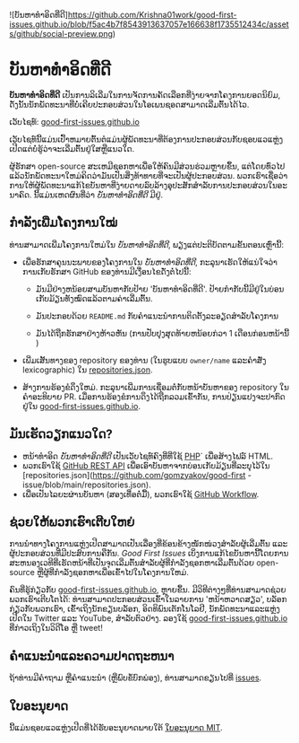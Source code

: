 ![ບັນຫາທຳອິດທີ່ດີ]https://github.com/Krishna01work/good-first-issues.github.io/blob/f5ac4b7f8543913637057e166638f1735512434c/assets/github/social-preview.png)

# ບັນຫາທໍາອິດທີ່ດີ

**ບັນຫາທຳອິດທີ່ດີ** ເປັນການລິເລີ່ມໃນການຈັດການຄັດເລືອກທີ່ງ່າຍຈາກໂຄງການຍອດນິຍົມ, ດັ່ງນັ້ນນັກພັດທະນາທີ່ບໍ່ເຄີຍປະກອບສ່ວນໃນໂອເພນຊອດສາມາດເລີ່ມຕົ້ນໄດ້ໄວ.

ເວັບໄຊທ໌: [good-first-issues.github.io](https://good-first-issues.github.io)

ເວັບໄຊທ໌ນີ້ແມ່ນເປົ້າຫມາຍຕົ້ນຕໍແມ່ນຜູ້ພັດທະນາທີ່ຕ້ອງການປະກອບສ່ວນກັບຊອບແວແຫຼ່ງເປີດແຕ່ບໍ່ຮູ້ວ່າຈະເລີ່ມຕົ້ນຢູ່ໃສຫຼືແນວໃດ.

ຜູ້ຮັກສາ open-source ສະເຫມີຊອກຫາເພື່ອໃຫ້ຄົນມີສ່ວນຮ່ວມຫຼາຍຂຶ້ນ, ແຕ່ໂດຍທົ່ວໄປແລ້ວນັກພັດທະນາໃຫມ່ຄິດວ່າມັນເປັນສິ່ງທ້າທາຍທີ່ຈະເປັນຜູ້ປະກອບສ່ວນ. ພວກ​ເຮົາ​ເຊື່ອ​ວ່າ​ການ​ໃຫ້​ຜູ້​ພັດ​ທະ​ນາ​ແກ້​ໄຂ​ບັນ​ຫາ​ທີ່​ງ່າຍ​ດາຍ​ລົບ​ລ້າງ​ອຸ​ປະ​ສັກ​ສໍາ​ລັບ​ການ​ປະ​ກອບ​ສ່ວນ​ໃນ​ອະ​ນາ​ຄົດ​. ນີ້ແມ່ນເຫດຜົນທີ່ວ່າ *ບັນຫາທໍາອິດທີ່ດີ* ມີຢູ່.

## ກຳລັງເພີ່ມໂຄງການໃໝ່

ທ່ານສາມາດເພີ່ມໂຄງການໃຫມ່ໃນ *ບັນຫາທໍາອິດທີ່ດີ*, ພຽງແຕ່ປະຕິບັດຕາມຂັ້ນຕອນເຫຼົ່ານີ້:

- ເພື່ອ​ຮັກ​ສາ​ຄຸນ​ນະ​ພາບ​ຂອງ​ໂຄງ​ການ​ໃນ *ບັນ​ຫາ​ທໍາ​ອິດ​ທີ່​ດີ*​, ກະ​ລຸ​ນາ​ເຮັດ​ໃຫ້​ແນ່​ໃຈວ່​າ​ການ​ເກັບ​ຮັກ​ສາ GitHub ຂອງ​ທ່ານ​ມີ​ເງື່ອນ​ໄຂ​ດັ່ງ​ຕໍ່​ໄປ​ນີ້​:

     - ມັນມີຢ່າງຫນ້ອຍສາມບັນຫາກັບປ້າຍ 'ບັນຫາທໍາອິດທີ່ດີ'. ປ້າຍກຳກັບນີ້ມີຢູ່ໃນບ່ອນເກັບມ້ຽນທັງໝົດແລ້ວຕາມຄ່າເລີ່ມຕົ້ນ.

     - ມັນ​ປະ​ກອບ​ດ້ວຍ `README.md` ກັບ​ຄໍາ​ແນະ​ນໍາ​ການ​ຕິດ​ຕັ້ງ​ລະ​ອຽດ​ສໍາ​ລັບ​ໂຄງ​ການ​

     - ມັນ​ໄດ້​ຖືກ​ຮັກ​ສາ​ຢ່າງ​ຫ້າວ​ຫັນ (ການ​ປັບ​ປຸງ​ສຸດ​ທ້າຍ​ຫນ້ອຍ​ກ​່​ວາ 1 ເດືອນ​ກ່ອນ​ຫນ້າ​ນີ້​)

- ເພີ່ມເສັ້ນທາງຂອງ repository ຂອງທ່ານ (ໃນຮູບແບບ `owner/name` ແລະຄໍາສັ່ງ lexicographic) ໃນ [repositories.json](https://github.com/gomzyakov/good-first-issue/blob/main/repositories.json).

- ສ້າງ​ການ​ຮ້ອງ​ຂໍ​ດຶງ​ໃຫມ່​. ກະ​ລຸ​ນາ​ເພີ່ມ​ການ​ເຊື່ອມ​ຕໍ່​ກັບ​ຫນ້າ​ບັນ​ຫາ​ຂອງ repository ໃນ​ຄໍາ​ອະ​ທິ​ບາຍ PR​. ເມື່ອການຮ້ອງຂໍການດຶງໄດ້ຖືກລວມເຂົ້າກັນ, ການປ່ຽນແປງຈະປາກົດຢູ່ໃນ [good-first-issues.github.io](https://good-first-issues.github.io).

## ມັນ​ເຮັດ​ວຽກ​ແນວ​ໃດ?

- ຫນ້າທໍາອິດ *ບັນຫາທໍາອິດທີ່ດີ* ເປັນເວັບໄຊທ໌ຄົງທີ່ທີ່ໃຊ້ [PHP](https://www.php.net)` ເພື່ອສ້າງໄຟລ໌ HTML.
- ພວກເຮົາໃຊ້ [GitHub REST API](https://docs.github.com/en/rest) ເພື່ອເອົາບັນຫາຈາກບ່ອນເກັບມ້ຽນທີ່ລະບຸໄວ້ໃນ [repositories.json](https://github.com/gomzyakov/good-first -issue/blob/main/repositories.json).
- ເພື່ອເປັນໄລຍະຜ່ານບັນຫາ (ສອງເທື່ອຕໍ່ມື້), ພວກເຮົາໃຊ້ [GitHub Workflow](https://docs.github.com/en/actions/using-workflows).

## ຊ່ວຍໃຫ້ພວກເຮົາເຕີບໃຫຍ່

ການນຳທາງໂຄງການແຫຼ່ງເປີດສາມາດເປັນເລື່ອງທີ່ຂ້ອນຂ້າງໜັກໜ່ວງສຳລັບຜູ້ເລີ່ມຕົ້ນ ແລະຜູ້ປະກອບສ່ວນທີ່ມີປະສົບການຄືກັນ. *Good First Issues* ເບິ່ງການແກ້ໄຂບັນຫານີ້ໂດຍການສະຫນອງເວທີທີ່ເຮັດຫນ້າທີ່ເປັນຈຸດເລີ່ມຕົ້ນສໍາລັບຜູ້ທີ່ກໍາລັງຊອກຫາເລີ່ມຕົ້ນດ້ວຍ open-source ຫຼືຜູ້ທີ່ກໍາລັງຊອກຫາເພື່ອເຂົ້າໄປໃນໂຄງການໃຫມ່.

ຄົນທີ່ຮູ້ກ່ຽວກັບ [good-first-issues.github.io](https://good-first-issues.github.io), ຫຼາຍຂຶ້ນ. ມີວິທີຕ່າງໆທີ່ທ່ານສາມາດຊ່ວຍພວກເຮົາເຕີບໂຕໄດ້: ທ່ານສາມາດປະກອບສ່ວນເຂົ້າໃນລາຍການ 'ຫນ້າຫວາດສຽວ', ບລັອກກ່ຽວກັບພວກເຮົາ, ເຂົ້າເຖິງນັກຂຽນບລັອກ, ອິດທິພົນເຕັກໂນໂລຢີ, ນັກພັດທະນາແລະແຫຼ່ງເປີດໃນ Twitter ແລະ YouTube, ສໍາລັບຕົວຢ່າງ. ລອງໃຊ້ [good-first-issues.github.io](https://good-first-issues.github.io) ທີ່ກ່າວເຖິງໃນວິດີໂອ ຫຼື tweet!

## ຄໍາ​ແນະ​ນໍາ​ແລະ​ຄວາມ​ປາດ​ຖະ​ຫນາ​

ຖ້າທ່ານມີຄຳຖາມ ຫຼືຄຳແນະນຳ (ຫຼືພົບຂໍ້ບົກພ່ອງ), ທ່ານສາມາດຂຽນໄປທີ່ [issues](https://github.com/good-first-issues/good-first-issues.github.io/issues).

## ໃບອະນຸຍາດ

ນີ້ແມ່ນຊອບແວແຫຼ່ງເປີດທີ່ໄດ້ຮັບອະນຸຍາດພາຍໃຕ້ [ໃບອະນຸຍາດ MIT](https://github.com/good-first-issues/good-first-issues.github.io/blob/main/LICENSE).